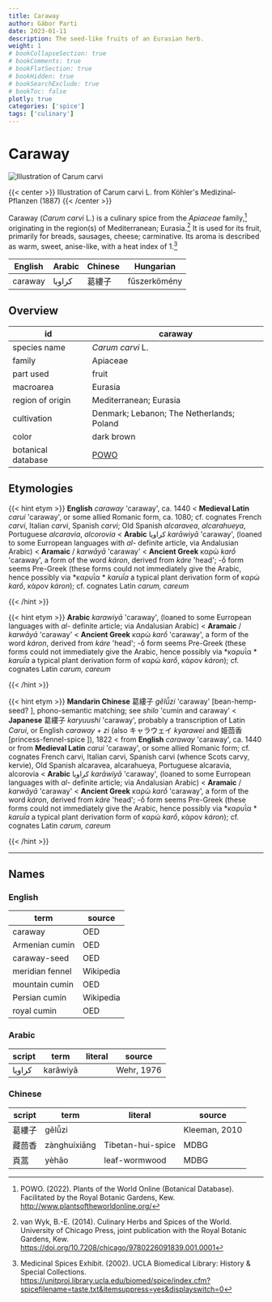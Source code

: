 ```yaml
---
title: Caraway
author: Gábor Parti
date: 2023-01-11
description: The seed-like fruits of an Eurasian herb.
weight: 1
# bookCollapseSection: true
# bookComments: true
# bookFlatSection: true
# bookHidden: true
# bookSearchExclude: true
# bookToc: false
plotly: true
categories: ['spice']
tags: ['culinary']
---
```


# Caraway

![Illustration of Carum carvi](/spice/images/kohler/caraway.png)

{{< center >}}
Illustration of Carum carvi L. from Köhler's Medizinal-Pflanzen (1887)
{{< /center >}}

Caraway (*Carum carvi* L.) is a culinary spice from the *Apiaceae* family,[^powo] originating in the region(s) of Mediterranean; Eurasia.[^van_wyk_culinary_2014] It is used for its fruit, primarily for breads, sausages, cheese; carminative. Its aroma is described as warm, sweet, anise-like, with a heat index of 1.[^ucla_medicinal_2002]

|English|Arabic|Chinese|  Hungarian  |
|-------|------|-------|-------------|
|caraway|كراويا|  葛縷子  |fűszerkömény |

## Overview

|        id        |                      caraway                      |
|------------------|---------------------------------------------------|
|   species name   |                  *Carum carvi* L.                 |
|      family      |                      Apiaceae                     |
|     part used    |                       fruit                       |
|     macroarea    |                      Eurasia                      |
| region of origin |               Mediterranean; Eurasia              |
|    cultivation   |     Denmark; Lebanon; The Netherlands; Poland     |
|       color      |                     dark brown                    |
|botanical database|[POWO](https://powo.science.kew.org/taxon/839677-1)|

## Etymologies

{{< hint etym >}}
**English** *caraway* 'caraway', ca. 1440 < **Medieval Latin** *carui* 'caraway', or some allied Romanic form, ca. 1080; cf. cognates French *carvi*, Italian *carvi*, Spanish *carvi*; Old Spanish *alcaravea*, *alcarahueya*, Portuguese *alcaravia*, *alcorovia* < **Arabic** كراويا *karāwiyā* 'caraway', (loaned to some Eurropean languages with *al-* definite article, via Andalusian Arabic) < **Aramaic** / *karwāyā* 'caraway' < **Ancient Greek** καρώ *karṓ* 'caraway', a form of the word *káron*, derived from *káre* 'head'; -ṓ form seems Pre-Greek (these forms could not immediately give the Arabic, hence possibly via *καρυΐα * *karuḯa* a typical plant derivation form of καρώ *karṓ*, κάρον *káron*); cf. cognates Latin *carum, careum*



{{< /hint >}}

{{< hint etym >}}
**Arabic** *karawiyā* 'caraway', (loaned to some Eurropean languages with *al-* definite article; via Andalusian Arabic) < **Aramaic** / *karwāyā* 'caraway' < **Ancient Greek** καρώ *karṓ* 'caraway', a form of the word *káron*, derived from *káre* 'head'; -ṓ form seems Pre-Greek (these forms could not immediately give the Arabic, hence possibly via *καρυΐα * *karuḯa* a typical plant derivation form of καρώ *karṓ*, κάρον *káron*); cf. cognates Latin *carum, careum*



{{< /hint >}}

{{< hint etym >}}
**Mandarin Chinese** 葛縷子 *gě​lǚ​zi* 'caraway' [bean-hemp-seed? ], phono-semantic matching; see *shilo* 'cumin and caraway' < **Japanese** 葛縷子 *karyuushi* 'caraway', probably a transcription of Latin *Carui*, or English *caraway* + *zi* (also キャラウェイ *kyarawei* and 姫茴香 [princess-fennel-spice ]), 1822 < from **English** *caraway* 'caraway', ca. 1440 or from **Medieval Latin** *carui* 'caraway', or some allied Romanic form; cf. cognates French carvi, Italian carvi, Spanish carvi (whence Scots carvy, kervie), Old Spanish alcaravea, alcarahueya, Portuguese alcaravia, alcorovia < **Arabic** كراويا *karāwiyā* 'caraway', (loaned to some Eurropean languages with *al-* definite article; via Andalusian Arabic) < **Aramaic** / *karwāyā* 'caraway' < **Ancient Greek** καρώ *karṓ* 'caraway', a form of the word *káron*, derived from *káre* 'head'; -ṓ form seems Pre-Greek (these forms could not immediately give the Arabic, hence possibly via *καρυΐα * *karuḯa* a typical plant derivation form of καρώ *karṓ*, κάρον *káron*); cf. cognates Latin *carum, careum*



{{< /hint >}}

***

## Names

### English

|      term     |  source |
|---------------|---------|
|    caraway    |   OED   |
| Armenian cumin|   OED   |
|  caraway-seed |   OED   |
|meridian fennel|Wikipedia|
| mountain cumin|   OED   |
| Persian cumin |Wikipedia|
|  royal cumin  |   OED   |

### Arabic

|script|  term  |literal|  source  |
|------|--------|-------|----------|
|كراويا|karāwiyā|       |Wehr, 1976|

### Chinese

|script|    term    |     literal     |    source   |
|------|------------|-----------------|-------------|
|  葛縷子 |   gělǚzi   |                 |Kleeman, 2010|
|  藏茴香 |zànghuíxiāng|Tibetan-hui-spice|     MDBG    |
|  頁蒿  |    yèhāo   |  leaf-wormwood  |     MDBG    |

[^powo]: POWO. (2022). Plants of the World Online (Botanical Database). Facilitated by the Royal Botanic Gardens, Kew. http://www.plantsoftheworldonline.org/
[^van_wyk_culinary_2014]: van Wyk, B.-E. (2014). Culinary Herbs and Spices of the World. University of Chicago Press, joint publication with the Royal Botanic Gardens, Kew. https://doi.org/10.7208/chicago/9780226091839.001.0001
[^ucla_medicinal_2002]: Medicinal Spices Exhibit. (2002). UCLA Biomedical Library: History & Special Collections. https://unitproj.library.ucla.edu/biomed/spice/index.cfm?spicefilename=taste.txt&itemsuppress=yes&displayswitch=0

